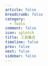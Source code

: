 ```yaml
---
article: false
breadcrumb: false
category: 
  - Tools
comment: false
icon: splotch
title: 工具集合
timeline: false
prev: false
next: false
sidebar: false
---
```


<SiteInfo
  name="What is my IP address？"
  desc="查询本机IP"
  url="https://ifconfig.icu"
  logo="https://ifconfig.icu/static/favicon.ico"
  repo="https://github.com/Paper-Dragon/ifconfig.icu.git"
  preview="/img/Snipaste_2023-11-09_13-04-00.png"
/>


<SiteInfo
  name="FastGit"
  desc="GitHub.com 的镜像加速器"
  url="https://doc.fastgit.org/zh-cn/guide.html"
  logo="https://cdn.jsdelivr.net/gh/FastGitORG/logo@ad87e38c7101537010b3dc6f7d4d52bd1f915002/v2.1.png"
  repo="https://github.com/FastGitORG"
  preview="/img/Snipaste_2023-11-13_15-38-38.png"
/>

<SiteInfo
  name="密码随机生成"
  desc="随机密码生成器"
  url="https://paper-dragon.github.io/RandomPassword/"
  logo="https://paper-dragon.github.io/RandomPassword/ph.jpg"
  repo="https://github.com/Paper-Dragon/RandomPassword"
  preview="/img/Snipaste_2023-11-14_10-44-57.png"
/>


<SiteInfo
  name="composerize"
  desc="将 Docker 命令转化为 Docker Compose 文件"
  url="https://www.composerize.com/"
  logo="https://www.composerize.com/favicon.ico"
  repo="https://github.com/composerize/composerize"
  preview="/img/Snipaste_2023-11-15_11-29-42.png"
/>

<SiteInfo
  name="utsc的repository配置生成器"
  url="https://mirrors.ustc.edu.cn/repogen/"
  preview="/img/Snipaste_2023-11-25_11-40-54.png"
  logo="http://mirrors.ustc.edu.cn/static/img/favicon.png"
  desc="支持Archlinux，Debian，Ubuntu"
/>

<SiteInfo
  name="MobaXterm Crack"
  url="http://mobaxterm.myauth.top/"
  preview="/img/2024-01-07_13.57.29.png"
  repo="https://github.com/Paper-Dragon/mobaxterm-crack"
  logo="https://mobaxterm.mobatek.net/img/moba/xterm_logo.png"
  desc="破解mobaxterm令牌，仅供学习使用。"
/>
